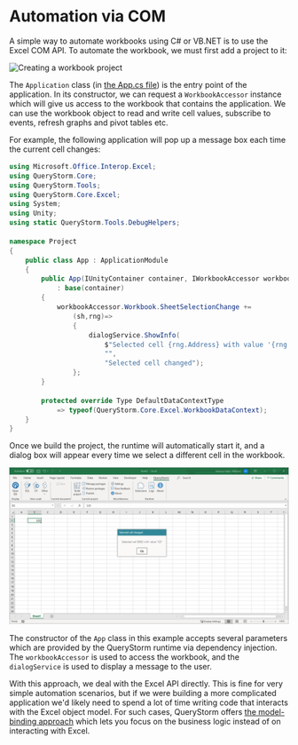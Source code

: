 # Automation via COM

A simple way to automate workbooks using C# or VB.NET is to use the Excel COM API. To automate the workbook, we must first add a project to it:

![Creating a workbook project](///Images/creating_workbook_project.gif)

The `Application` class (in [the App.cs file](todo)) is the entry point of the application. In its constructor, we can request a `WorkbookAccessor` instance which will give us access to the workbook that contains the application. We can use the workbook object to read and write cell values, subscribe to events, refresh graphs and pivot tables etc.

For example, the following application will pop up a message box each time the current cell changes:

```csharp
using Microsoft.Office.Interop.Excel;
using QueryStorm.Core;
using QueryStorm.Tools;
using QueryStorm.Core.Excel;
using System;
using Unity;
using static QueryStorm.Tools.DebugHelpers;

namespace Project
{
	public class App : ApplicationModule
	{
		public App(IUnityContainer container, IWorkbookAccessor workbookAccessor, IDialogService dialogService)
			: base(container)
		{
			workbookAccessor.Workbook.SheetSelectionChange +=
				(sh,rng)=>
				{
					dialogService.ShowInfo(
						$"Selected cell {rng.Address} with value '{rng.Value}'",
						"",
						"Selected cell changed");
				};
		}

        protected override Type DefaultDataContextType
        	=> typeof(QueryStorm.Core.Excel.WorkbookDataContext);
	}
}
```

Once we build the project, the runtime will automatically start it, and a dialog box will appear every time we select a different cell in the workbook.

![Com automation example](../../Images/com_automation_example.png)

The constructor of the `App` class in this example accepts several parameters which are provided by the QueryStorm runtime via dependency injection. The `workbookAccessor` is used to access the workbook, and the `dialogService` is used to display a message to the user.

With this approach, we deal with the Excel API directly. This is fine for very simple automation scenarios, but if we were building a more complicated application we'd likely need to spend a lot of time writing code that interacts with the Excel object model. For such cases, QueryStorm offers [the model-binding approach](todo) which lets you focus on the business logic instead of on interacting with Excel.
